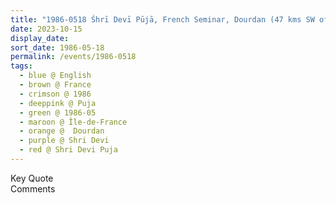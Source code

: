 ```yaml
---
title: "1986-0518 Śhrī Devī Pūjā, French Seminar, Dourdan (47 kms SW of Paris), Île-de-France, France"
date: 2023-10-15
display_date: 
sort_date: 1986-05-18
permalink: /events/1986-0518
tags:
  - blue @ English
  - brown @ France
  - crimson @ 1986
  - deeppink @ Puja
  - green @ 1986-05
  - maroon @ Île-de-France
  - orange @  Dourdan
  - purple @ Shri Devi
  - red @ Shri Devi Puja
---
```


<wave-list>
  <list-title color="green" width="75">Key Quote</list-title>
  <list-item color="BlanchedAlmond"  width="200"></list-item>
  <list-item color="Lavender"></list-item>
  <list-item color="BlanchedAlmond"></list-item>
</wave-list>

<br>

<wave-list>
  <list-title color="green" width="75">Comments</list-title>
  <list-item color="BlanchedAlmond"  width="200"></list-item>
  <list-item color="Lavender"></list-item>
  <list-item color="BlanchedAlmond"></list-item>
</wave-list>